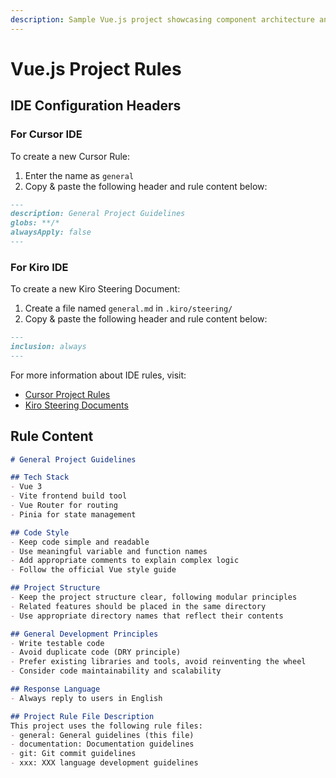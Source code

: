 ```yaml
---
description: Sample Vue.js project showcasing component architecture and development best practices.
---
```


# Vue.js Project Rules

## IDE Configuration Headers

### For Cursor IDE

To create a new Cursor Rule:

1. Enter the name as `general`
2. Copy & paste the following header and rule content below:

```markdown
---
description: General Project Guidelines
globs: **/*
alwaysApply: false
---
```

### For Kiro IDE

To create a new Kiro Steering Document:

1. Create a file named `general.md` in `.kiro/steering/`
2. Copy & paste the following header and rule content below:

```markdown
---
inclusion: always
---
```

For more information about IDE rules, visit:
- [Cursor Project Rules](https://docs.cursor.com/context/rules#project-rules)
- [Kiro Steering Documents](https://github.com/kirolabs/kiro)

## Rule Content

```markdown
# General Project Guidelines

## Tech Stack
- Vue 3
- Vite frontend build tool
- Vue Router for routing
- Pinia for state management

## Code Style
- Keep code simple and readable
- Use meaningful variable and function names
- Add appropriate comments to explain complex logic
- Follow the official Vue style guide

## Project Structure
- Keep the project structure clear, following modular principles
- Related features should be placed in the same directory
- Use appropriate directory names that reflect their contents

## General Development Principles
- Write testable code
- Avoid duplicate code (DRY principle)
- Prefer existing libraries and tools, avoid reinventing the wheel
- Consider code maintainability and scalability

## Response Language
- Always reply to users in English

## Project Rule File Description
This project uses the following rule files:
- general: General guidelines (this file)
- documentation: Documentation guidelines
- git: Git commit guidelines
- xxx: XXX language development guidelines
```